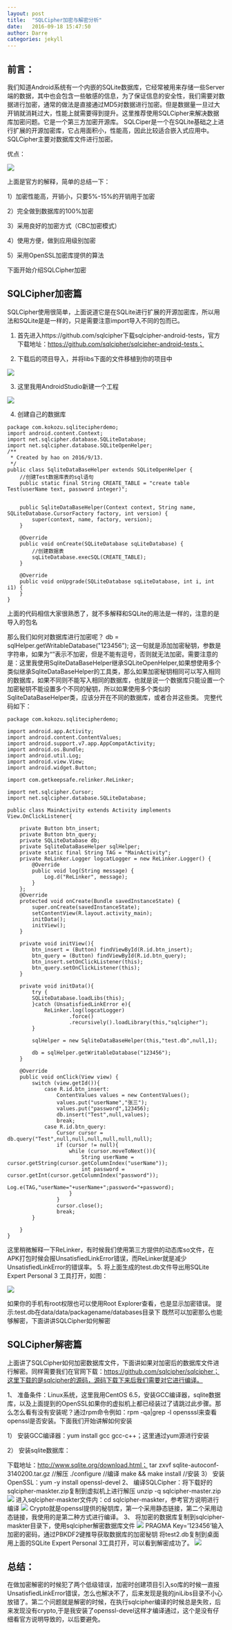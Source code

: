 ```yaml
---
layout: post
title:  "SQLCipher加密与解密分析"
date:   2016-09-18 15:47:50
author: Darre
categories: jekyll
---
```

## 前言：
我们知道Android系统有一个内嵌的SQLite数据库，它经常被用来存储一些Server端的数据，其中也会包含一些敏感的信息，为了保证信息的安全性，我们需要对数据进行加密，通常的做法是直接通过MD5对数据进行加密。但是数据量一旦过大开销就消耗过大，性能上就需要得到提升。这里推荐使用SQLCipher来解决数据库加密问题。它是一个第三方加密开源库。
SQLCiper是一个在SQLite基础之上进行扩展的开源加密库，它占用面积小，性能高，因此比较适合嵌入式应用中。SQLCipher主要对数据库文件进行加密。

优点：

![](http://note.youdao.com/yws/public/resource/fd68ae4cb40d4207252220d4afc5e379/AC336F1A1A864D6E92AFDE2043ABB890)

上面是官方的解释，简单的总结一下：

1）加密性能高，开销小，只要5%-15%的开销用于加密

2）完全做到数据库的100%加密

3）采用良好的加密方式（CBC加密模式）

4）使用方便，做到应用级别加密

5）采用OpenSSL加密库提供的算法

下面开始介绍SQLCipher加密
## SQLCipher加密篇
SQLCipher使用很简单，上面说道它是在SQLite进行扩展的开源加密库，所以用法和SQLite是是一样的，只是需要注意import导入不同的包而已。

1. 首先进入https://github.com/sqlcipher下载sqlcipher-android-tests，官方下载地址：https://github.com/sqlcipher/sqlcipher-android-tests；

2. 下载后的项目导入，并将libs下面的文件移植到你的项目中

![](http://note.youdao.com/yws/public/resource/fd68ae4cb40d4207252220d4afc5e379/6568CD11D2414489A48CB1D028FA8925)

3. 这里我用AndroidStudio新建一个工程

![](http://note.youdao.com/yws/public/resource/fd68ae4cb40d4207252220d4afc5e379/E108F8DE8D224A578E1002903AB5B164)

4. 创建自己的数据库

```
package com.kokozu.sqlitecipherdemo;
import android.content.Context;
import net.sqlcipher.database.SQLiteDatabase;
import net.sqlcipher.database.SQLiteOpenHelper;
/**
 * Created by hao on 2016/9/13.
 */
public class SqliteDataBaseHelper extends SQLiteOpenHelper {
    //创建Test数据库表的sql语句
    public static final String CREATE_TABLE = "create table Test(userName text, password integer)";


    public SqliteDataBaseHelper(Context context, String name, SQLiteDatabase.CursorFactory factory, int version) {
        super(context, name, factory, version);
    }

    @Override
    public void onCreate(SQLiteDatabase sqLiteDatabase) {
        //创建数据表
        sqLiteDatabase.execSQL(CREATE_TABLE);
    }

    @Override
    public void onUpgrade(SQLiteDatabase sqLiteDatabase, int i, int i1) {
    }
}
```
上面的代码相信大家很熟悉了，就不多解释和SQLite的用法是一样的，注意的是导入的包名

那么我们如何对数据库进行加密呢？
db = sqlHelper.getWritableDatabase("123456");
这一句就是添加加密秘钥，参数是字符串，如果为“”表示不加密，但是不能有逗号，否则就无法加密。需要注意的是：这里我使用SqliteDataBaseHelper继承SQLiteOpenHelper,如果想使用多个类似继承SqliteDataBaseHelper的工具类，那么如果加密秘钥相同可以写入相同的数据库，如果不同则不能写入相同的数据库，也就是说一个数据库只能设置一个加密秘钥不能设置多个不同的秘钥，所以如果使用多个类似的SqliteDataBaseHelper类，应该分开在不同的数据库，或者合并这些类。
完整代码如下：
```
package com.kokozu.sqlitecipherdemo;

import android.app.Activity;
import android.content.ContentValues;
import android.support.v7.app.AppCompatActivity;
import android.os.Bundle;
import android.util.Log;
import android.view.View;
import android.widget.Button;

import com.getkeepsafe.relinker.ReLinker;

import net.sqlcipher.Cursor;
import net.sqlcipher.database.SQLiteDatabase;

public class MainActivity extends Activity implements View.OnClickListener{

    private Button btn_insert;
    private Button btn_query;
    private SQLiteDatabase db;
    private SqliteDataBaseHelper sqlHelper;
    private static final String TAG = "MainActivity";
    private ReLinker.Logger logcatLogger = new ReLinker.Logger() {
        @Override
        public void log(String message) {
            Log.d("ReLinker", message);
        }
    };
    @Override
    protected void onCreate(Bundle savedInstanceState) {
        super.onCreate(savedInstanceState);
        setContentView(R.layout.activity_main);
        initData();
        initView();
    }

    private void initView(){
        btn_insert = (Button) findViewById(R.id.btn_insert);
        btn_query = (Button) findViewById(R.id.btn_query);
        btn_insert.setOnClickListener(this);
        btn_query.setOnClickListener(this);
    }

    private void initData(){
        try {
        SQLiteDatabase.loadLibs(this);
        }catch (UnsatisfiedLinkError e){
            ReLinker.log(logcatLogger)
                    .force()
                    .recursively().loadLibrary(this,"sqlcipher");
        }

        sqlHelper = new SqliteDataBaseHelper(this,"test.db",null,1);

        db = sqlHelper.getWritableDatabase("123456");
    }

    @Override
    public void onClick(View view) {
        switch (view.getId()){
            case R.id.btn_insert:
                ContentValues values = new ContentValues();
                values.put("userName","张三");
                values.put("password",123456);
                db.insert("Test",null,values);
                break;
            case R.id.btn_query:
                Cursor cursor = db.query("Test",null,null,null,null,null,null);
                if (cursor != null){
                    while (cursor.moveToNext()){
                        String userName = cursor.getString(cursor.getColumnIndex("userName"));
                        int password = cursor.getInt(cursor.getColumnIndex("password"));
                        Log.e(TAG,"userName="+userName+";password="+password);
                    }
                }
                cursor.close();
                break;
        }

    }
}
```
这里稍微解释一下ReLinker，有时候我们使用第三方提供的动态库so文件，在APK打包时候会报UnsatisfiedLinkError错误，而ReLinker就是减少UnsatisfiedLinkError的错误率。
5. 将上面生成的test.db文件导出用SQLite Expert Personal 3 工具打开，如图：

![](http://note.youdao.com/yws/public/resource/fd68ae4cb40d4207252220d4afc5e379/9E1DE39BEC024FCDACDA1542627A9D98)

如果你的手机有root权限也可以使用Root Explorer查看，也是显示加密错误。
提示:test.db在data/data/packagename/databases目录下
既然可以加密那么也能够解密，下面讲讲SQLCipher如何解密

## SQLCipher解密篇
上面讲了SQLCipher如何加密数据库文件，下面讲如果对加密后的数据库文件进行解密。同样需要我们在官网下载：https://github.com/sqlcipher/sqlcipher；这里下载的是sqlcipher的源码，源码下载下来后我们需要对它进行编译。

1、	准备条件：Linux系统，这里我用CentOS 6.5，安装GCC编译器，sqlite数据库，以及上面提到的OpenSSL如果你的虚拟机上都已经装过了请跳过此步骤。那么怎么看有没有安装呢？通过rpm命令例如：rpm -qa|grep -l opensssl来查看openssl是否安装。下面我们开始讲解如何安装

1）	安装GCC编译器：yum install gcc gcc-c++；这里通过yum源进行安装

2）	安装sqlite数据库：

下载地址：http://www.sqlite.org/download.html；
tar zxvf sqlite-autoconf-3140200.tar.gz  //解压
./configure  //编译
make && make install  //安装
3）	安装OpenSSL：yum -y install openssl-devel 
2、	编译SQLCipher：将下载好的sqlcipher-maskter.zip复制到虚拟机上进行解压
unzip -q sqlcipher-master.zip
![](http://note.youdao.com/yws/public/resource/fd68ae4cb40d4207252220d4afc5e379/3A83355BDB4E4689B0FFBBAC73ACC0CD)
进入sqlcipher-maskter文件内：cd sqlcipher-maskter，参考官方说明进行编译
![](http://note.youdao.com/yws/public/resource/fd68ae4cb40d4207252220d4afc5e379/B8D6B79D85F343C295442EFD2B14E99D)
Crypto就是openssl提供的秘钥库，第一个采用静态链接，第二个采用动态链接，我使用的是第二种方式进行编译。
3、	将加密的数据库复制到sqlcipher-maskter目录下，使用sqlcipher解密数据库文件
![](http://note.youdao.com/yws/public/resource/fd68ae4cb40d4207252220d4afc5e379/1FD694AC625349918E9D856E13832170)
PRAGMA Key=’123456’输入加密的密码，通过PBKDF2键推导获取数据库的加密秘钥
将test2.db复制到桌面用上面的SQLite Expert Personal 3工具打开，可以看到解密成功了。
![](http://note.youdao.com/yws/public/resource/fd68ae4cb40d4207252220d4afc5e379/8654BC29AC2A4415AB9900283ECC9075)
## 总结：
在做加密解密的时候犯了两个低级错误，加密时创建项目引入so库的时候一直报UnsatisfiedLinkError错误，怎么也解决不了，后来发现是我的jniLibs目录不小心放错了。第二个问题就是解密的时候，在执行sqlcipher编译的时候总是失败，后来发现没有crypto,于是我安装了openssl-devel这样才编译通过，这个是没有仔细看官方说明导致的，以后要避免。
